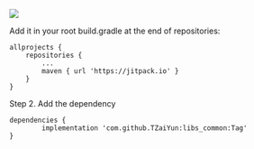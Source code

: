[![](https://jitpack.io/v/TZaiYun/libs_common.svg)](https://jitpack.io/#TZaiYun/libs_common)

Add it in your root build.gradle at the end of repositories:

	allprojects {
		repositories {
			...
			maven { url 'https://jitpack.io' }
		}
	}
Step 2. Add the dependency

	dependencies {
	        implementation 'com.github.TZaiYun:libs_common:Tag'
	}